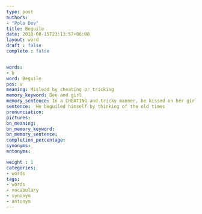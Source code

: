 ```yaml
---
type: post
authors:
- "Polo Dev"
title: Beguile
date: 2018-08-15T23:13:57+06:00
layout: word
draft : false
complete : false


words:
- b
word: Beguile
pos: v
meaning: Mislead by cheating or tricking
memory_keyword: Bee and girl
memory_sentence: In a CHEATING and tricky manner, he kissed on her girl and by seeing this bee hived him
sentence:  He beguiled himself by thinking of the old times
pronunciation:
pictures:
bn_meaning: 
bn_memory_keyword: 
bn_memory_sentence:
completion_percentage:
synonyms:
antonyms:

weight : 1
categories:
- words
tags:
- words
- vocabulary
- synonym
- antonym
---
```

